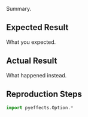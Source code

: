 Summary.

## Expected Result

What you expected.

## Actual Result

What happened instead.

## Reproduction Steps

```python
import pyeffects.Option.*

```

